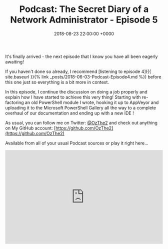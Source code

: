 ﻿---
layout: post
title:  "Podcast: The Secret Diary of a Network Administrator - Episode 5"
date:   2018-08-23 22:00:00 +0000
categories: Podcast
tags: [podcast,configmgr,powershell,directaccess,plaster]
---
It's finally arrived - the next episode that I know you have all been eagerly awaiting!

If you haven't done so already, I recommend [listening to episode 4]({{ site.baseurl }}{% link _posts/2018-06-03-Podcast-Episode4.md %}) before this one just so everything is a bit more in context.

In this episode, I continue the discussion on doing a job properly and explain how I have started to achieve this very thing!  Starting with re-factoring an old PowerShell module I wrote, hooking it up to AppVeyor and uploading it to the Microsoft PowerShell Gallery all the way to a complete overhaul of our documentation and ending up with a new IDE !

As usual, you can follow me on Twitter: [@OzThe2](https://twitter.com/ozthe2) and check out anything on My GitHub account: [https://github.com/OzThe2](https://github.com/OzThe2)

Available from all of your usual Podcast sources or play it right here...

<iframe width="100%" height="300" scrolling="no" frameborder="no" allow="autoplay" src="https://w.soundcloud.com/player/?url=https%3A//api.soundcloud.com/tracks/490561170&color=%23b4b4b4&auto_play=false&hide_related=false&show_comments=true&show_user=true&show_reposts=false&show_teaser=true&visual=true"></iframe>